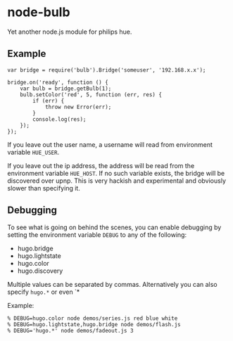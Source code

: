 node-bulb
=========

Yet another node.js module for philips hue.


Example
-------

    var bridge = require('bulb').Bridge('someuser', '192.168.x.x');

    bridge.on('ready', function () {
        var bulb = bridge.getBulb(1);
        bulb.setColor('red', 5, function (err, res) {
            if (err) {
                throw new Error(err);
            }
            console.log(res);
        });
    });

If you leave out the user name, a username will read from environment variable
`HUE_USER`.

If you leave out the ip address, the address will be read from the environment
variable `HUE_HOST`. If no such variable exists, the bridge will be discovered
over upnp.
This is very hackish and experimental and obviously slower than specifying it.

Debugging
---------
To see what is going on behind the scenes, you can enable debugging by
setting the environment variable `DEBUG` to any of the following:

* hugo.bridge
* hugo.lightstate
* hugo.color
* hugo.discovery

Multiple values can be separated by commas. Alternatively you can also specify `hugo.*` or even `*

Example:

    % DEBUG=hugo.color node demos/series.js red blue white
    % DEBUG=hugo.lightstate,hugo.bridge node demos/flash.js
    % DEBUG='hugo.*' node demos/fadeout.js 3

